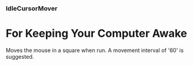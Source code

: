 ### IdleCursorMover
# For Keeping Your Computer Awake

Moves the mouse in a square when run. A movement interval of '60' is suggested.
